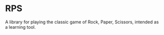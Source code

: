 # RPS

A library for playing the classic game of Rock, Paper,
Scissors, intended as a learning tool.
